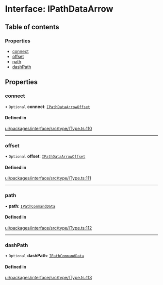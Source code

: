 # Interface: IPathDataArrow

## Table of contents

### Properties

- [connect](IPathDataArrow.md#connect)
- [offset](IPathDataArrow.md#offset)
- [path](IPathDataArrow.md#path)
- [dashPath](IPathDataArrow.md#dashpath)

## Properties

### connect

• `Optional` **connect**: [`IPathDataArrowOffset`](IPathDataArrowOffset.md)

#### Defined in

[ui/packages/interface/src/type/IType.ts:110](https://github.com/leaferjs/leafer-ui/blob/5313537/packages/interface/src/type/IType.ts#L110)

___

### offset

• `Optional` **offset**: [`IPathDataArrowOffset`](IPathDataArrowOffset.md)

#### Defined in

[ui/packages/interface/src/type/IType.ts:111](https://github.com/leaferjs/leafer-ui/blob/5313537/packages/interface/src/type/IType.ts#L111)

___

### path

• **path**: [`IPathCommandData`](../modules.md#ipathcommanddata)

#### Defined in

[ui/packages/interface/src/type/IType.ts:112](https://github.com/leaferjs/leafer-ui/blob/5313537/packages/interface/src/type/IType.ts#L112)

___

### dashPath

• `Optional` **dashPath**: [`IPathCommandData`](../modules.md#ipathcommanddata)

#### Defined in

[ui/packages/interface/src/type/IType.ts:113](https://github.com/leaferjs/leafer-ui/blob/5313537/packages/interface/src/type/IType.ts#L113)
